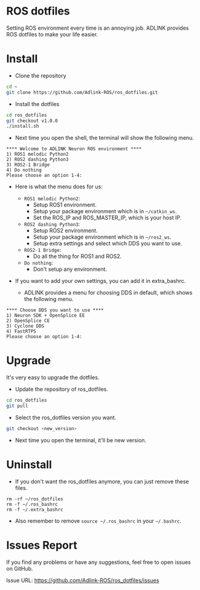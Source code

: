 # ROS dotfiles

Setting ROS environment every time is an annoying job.
ADLINK provides ROS dotfiles to make your life easier.

# Install

* Clone the repository

```sh
cd ~
git clone https://github.com/Adlink-ROS/ros_dotfiles.git
```

* Install the dotfiles

```sh
cd ros_dotfiles
git checkout v1.0.0
./install.sh
```

* Next time you open the shell, the terminal will show the following menu.

```
**** Welcome to ADLINK Neuron ROS environment ****
1) ROS1 melodic Python2
2) ROS2 dashing Python3
3) ROS2-1 Bridge
4) Do nothing
Please choose an option 1-4:
```

* Here is what the menu does for us:

    - `ROS1 melodic Python2`:
        * Setup ROS1 environment.
        * Setup your package environment which is in `~/catkin_ws`.
        * Set the ROS_IP and ROS_MASTER_IP, which is your host IP.
    - `ROS2 dashing Python3`:
        * Setup ROS2 environment.
        * Setup your package environment which is in `~/ros2_ws`.
        * Setup extra settings and select which DDS you want to use.
    - `ROS2-1 Bridge`:
        * Do all the thing for ROS1 and ROS2.
    - `Do nothing`:
        * Don't setup any environment.

* If you want to add your own settings, you can add it in extra_bashrc.

    - ADLINK provides a menu for choosing DDS in default, which shows the following menu.

```
**** Choose DDS you want to use ****
1) Neuron SDK + OpenSplice EE
2) OpenSplice CE
3) Cyclone DDS
4) FastRTPS
Please choose an option 1-4: 
```

# Upgrade

It's very easy to upgrade the dotfiles.

* Update the repository of ros_dotfiles.

```sh
cd ros_dotfiles
git pull
```

* Select the ros_dotfiles version you want.

```sh
git checkout <new_version>
```

* Next time you open the terminal, it'll be new version.

# Uninstall

* If you don't want the ros_dotfiles anymore, you can just remove these files.

```
rm -rf ~/ros_dotfiles
rm -f ~/.ros_bashrc
rm -f ~/.extra_bashrc
```

* Also remember to remove `source ~/.ros_bashrc` in your `~/.bashrc`.

# Issues Report

If you find any problems or have any suggestions, feel free to open issues on GitHub.

Issue URL: https://github.com/Adlink-ROS/ros_dotfiles/issues
